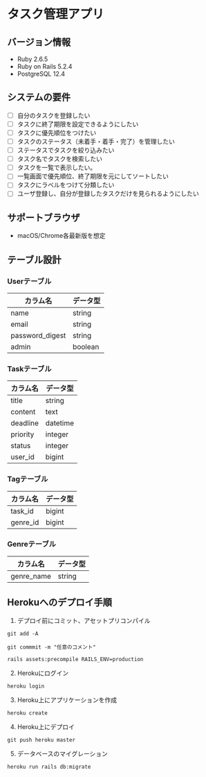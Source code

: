 # タスク管理アプリ

## バージョン情報
- Ruby 2.6.5
- Ruby on Rails 5.2.4
- PostgreSQL 12.4

## システムの要件
- [ ] 自分のタスクを登録したい
- [ ] タスクに終了期限を設定できるようにしたい
- [ ] タスクに優先順位をつけたい
- [ ] タスクのステータス（未着手・着手・完了）を管理したい
- [ ] ステータスでタスクを絞り込みたい
- [ ] タスク名でタスクを検索したい
- [ ] タスクを一覧で表示したい。
- [ ] 一覧画面で優先順位、終了期限を元にしてソートしたい
- [ ] タスクにラベルをつけて分類したい
- [ ] ユーザ登録し、自分が登録したタスクだけを見られるようにしたい

## サポートブラウザ
- macOS/Chrome各最新版を想定

## テーブル設計
### Userテーブル
|カラム名|データ型|
---|---
|name|string|
|email|string|
|password_digest|string|
|admin|boolean|

### Taskテーブル
|カラム名|データ型|
---|---
|title|string|
|content|text|
|deadline|datetime|
|priority|integer|
|status|integer|
|user_id|bigint|

### Tagテーブル
|カラム名|データ型|
---|---
|task_id|bigint|
|genre_id|bigint|

### Genreテーブル
|カラム名|データ型|
---|---
|genre_name|string|

## Herokuへのデプロイ手順
1. デプロイ前にコミット、アセットプリコンパイル

`git add -A`

`git commmit -m "任意のコメント"`

`rails assets:precompile RAILS_ENV=production`

2. Herokuにログイン

`heroku login`

3. Heroku上にアプリケーションを作成

`heroku create`

4. Heroku上にデプロイ

`git push heroku master`

5. データベースのマイグレーション

`heroku run rails db:migrate`

